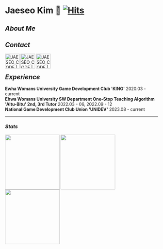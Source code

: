 # Jaeseo Kim 🥑 [![Hits](https://hits.seeyoufarm.com/api/count/incr/badge.svg?url=https%3A%2F%2Fgithub.com%2Fjaeseo222&count_bg=%2379C83D&title_bg=%23555555&icon=&icon_color=%23E7E7E7&title=hits&edge_flat=false)](https://hits.seeyoufarm.com)

## _About Me_

## _Contact_

[<img align="left"  alt="JAESEO_CODE | Email" width="48px" src="https://github.com/jaeseo222/jaeseo222/assets/68185825/227d5403-e175-48a2-a212-d9944fbada53">][email]
[<img align="left"  alt="JAESEO_CODE | Blog" width="48px" src="https://github.com/jaeseo222/jaeseo222/assets/68185825/64ce4415-497f-4635-84af-722e8aa02a98">][blog]
[<img align="left" alt="JAESEO_CODE | Instagram" width="48px" src="https://github.com/jaeseo222/jaeseo222/assets/68185825/c462433a-250d-49a6-9edd-6c04e1f99d50" />][instagram]

[email]: mailto:jaeserrr@ewha.ac.kr
[blog]: https://avoc-o-d.tistory.com/
[instagram]: https://www.instagram.com/jaeseo_rrr


</br>
</br>

## _Experience_

**Ewha Womans University Game Development Club 'KING'** 2020.03 - current</br>
**Ehwa Womans University SW Department One-Stop Teaching Algorithm 'Altu-Bitu' 2nd, 3rd Tutor** 2022.03 - 06, 2022.09 - 12</br>
**National Game Development Club Union 'UNIDEV'** 2023.08 - current

---

### _Stats_
<a href="https://github.com/jaeseo222"> <img align="left" style="height:180px" src="https://github-readme-stats.vercel.app/api?username=jaeseo222&include_all_commits=true&theme=merko" /></a>
<a href="https://github.com/jaeseo222"> <img align="left" style="height:180px" src="https://github-readme-stats.vercel.app/api/top-langs/?username=jaeseo222&layout=compact&theme=merko&hide_border=true" /></a>
<a href="https://github.com/jaeseo222"> <img align="left" style="height:180px" src="http://mazassumnida.wtf/api/generate_badge?boj=jaeserrr" /></a>
